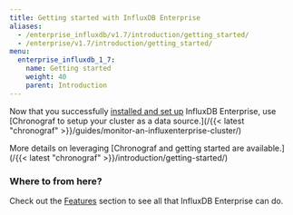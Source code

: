 ```yaml
---
title: Getting started with InfluxDB Enterprise
aliases:
  - /enterprise_influxdb/v1.7/introduction/getting_started/
  - /enterprise/v1.7/introduction/getting_started/
menu:
  enterprise_influxdb_1_7:
    name: Getting started
    weight: 40
    parent: Introduction
---
```


Now that you successfully [installed and set up](/enterprise_influxdb/v1.7/introduction/meta_node_installation/) InfluxDB Enterprise, use [Chronograf to setup your cluster as a data source.](/{{< latest "chronograf" >}}/guides/monitor-an-influxenterprise-cluster/)

More details on leveraging [Chronograf and getting started are available.](/{{< latest "chronograf" >}}/introduction/getting-started/)


### Where to from here?

Check out the [Features](/enterprise_influxdb/v1.7/features/) section to see all that
InfluxDB Enterprise can do.

